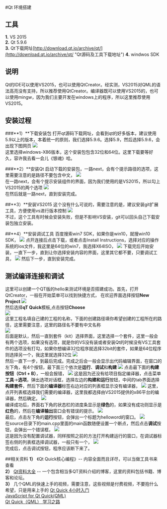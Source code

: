 #Qt 环境搭建
## 工具
**1.** VS 2015  
**2.** Qt 5.9.6   
**3.** Qt下载网址[http://download.qt.io/archive/qt/](http://download.qt.io/archive/qt/ "Qt源码及工具下载地址")
**4.** windwos SDK

## 说明
Qt的IDE可以使用VS2015，也可以使用QtCreator。经实测，VS2015对QML的语法高亮没有支持，所以推荐使用QtCreator。编译器既可以使用VS2015的，也可以使用mingw，因为我们主要开发在windows上的程序，所以这里推荐使用VS2015。

## 安装过程
###**1）**下载安装包
打开qt源码下载网址，会看到qt的好多版本，建议使用5.9以上的版本，本着统一的原则，我们选择5.9.6。选择5.9，然后选择5.9.6，会出现下图网页
![](wangzhi.png)  
这里选择windows-X86版本，这个安装包包含32位和64位。这里下载要等好久，容许我去看一会儿《银魂》哈。 

###**2）**安装Qt
启动下载的安装包，一路next，会有个提示路径的选项，这里需要注意的是路径不要包含中文，
![](path.png)  
在一路next，会有个提示安装组件的界面，因为我们使用的是VS2015，所以勾上VS2015的两个选项
![](tool.png)  
在然后就是一路next，直到安装完成。

##**3）**安装VS2015
这个没有什么可说的，需要注意的是，建议安装git扩展工具，方便使用vs进行版本控制
![](vsgit.png)   
不过，这个工具有时候会安装失败，但是不影响VS安装，git可以回头自己下载安装包独立安装。

##**4）**安装调试工具
百度搜索win7 SDK，如果你是win10，就搜win10 SDK，
![](dbg0.png)
点开连接后点击下载，或者点击Install Instructions，选择对应的操作系统的ios文件，我这里是64位的win7，我选择X64ISO，
![](dbg2.png)
下载完后开始安装，一直下一步，直到让你选择安装内容的界面，这里其它都不要，只要调试工具，
![](dbg1.png)
然后下一步，直到安装完成。

## 测试编译连接和调试
这里可以创建一个QT版的hello来测试环境是否搭建成功。首先，打开QtCreator，一般在开始菜单可以找到快捷方式，
在欢迎界面选择按钮**New Project**
![](test1.png)   
然后选择**qT Quick**模板,点击按钮**Choose**  
![](test2.png)   
这里工程名填自己建的工程的名称，下面的创建路径填你希望创建的工程所在的路径，这里需要注意，这里的路径名不要有中文名称  
![](test3.png)   
后面是默认，然后一直到套件（kit）选择界面，这里选择一个套件，这里一般会有两个选项，如果没有选项，就是你的VS没有装或者安装Qt的时候没有VS工具套件的选项没有打勾，如果你想编译32位程序就选择32bit的套件，如果是64位程序则选择另一个，我这里就选择32位
![](test4.png)  
然后一直下一步，到最后完成。完成之后会一般会显示出代码编辑界面，在窗口的左下角，有4个按钮，最下面三个依次是**运行**、**调试**和**构建**
![](test5.png)
点击最下面的**构建按钮（Ctrl + B）**，一般会报错，
![](test6.png)
这是因为还没有给项目指定编译器，点击菜单**工具**->**选项**，弹出选项对话框，选择左边的**构建和运行**按钮，中间的tab界面选择**构建套件**，然后下面的**编译器**标签右边对应的列表框显示没有编译器，
![](test7.png)
这里，点开列表框选择我们需要的编译器，这里我都选择由VS2015提供的x86平台的编译器，然后确定。
![](test8.png)  
编译成功后，界面右下角的状态栏的进度条显示是**绿色**的，如果没有成功则显示是**红色**的，然后在**编译输出**窗口会有错误的提示。
![](test9.png)  
最后，点击左下角的**运行**按钮，会弹出一个标题为helloword的窗口。
![](test10.png)  
在source目录下的main.cpp里面的main函数随便设置一个断点，然后点击**调试**按钮，会弹出一个错误框，
![](test11.png)  
这是因为没有配置调试器，同样按照之前的方法打开构建运行的窗口，在调试器标签右侧的列表框选择调试器，一般只有一个，
![](test12.png)  
完成后，点击调试按钮，程序应该断下来了。

##相关资料
**1）** 《Qt Quick核心编程》-- 内容全面而且详尽，可以当做工具书来查看   
**2）** [Qt资料大全](https://blog.csdn.net/liang19890820/article/details/51752029 ) -- 一个包含相当多QT资料介绍的博客，这里的资料包括书籍、博客和论坛。  
**3）** 几个QML的快速上手的视频，需要注意，这些视频是付费视频，不要抱什么希望，只是用来上手的
[Qt Quick 4小时入门](https://edu.csdn.net/course/detail/1042)  
[JavaScript for Qt Quick(QML)](https://edu.csdn.net/course/detail/335)  
[Qt Quick（QML） 学习之路](https://edu.csdn.net/course/detail/8239)  
